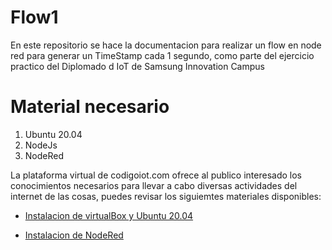 # Flow1
En este repositorio se hace la documentacion para realizar un flow en node red para generar un TimeStamp cada 1 segundo, como parte del ejercicio practico del Diplomado d IoT de Samsung Innovation Campus

# Material necesario
1. Ubuntu 20.04
2. NodeJs
3. NodeRed

La plataforma virtual de codigoiot.com ofrece al publico interesado los conocimientos necesarios para llevar a cabo diversas actividades del internet de las cosas, puedes revisar los siguiemtes materiales disponibles:

- [Instalacion de virtualBox y Ubuntu 20.04](https://edu.codigoiot.com/course/view.php?id=812)

- [Instalacion de NodeRed](https://edu.codigoiot.com/course/view.php?id=817)

